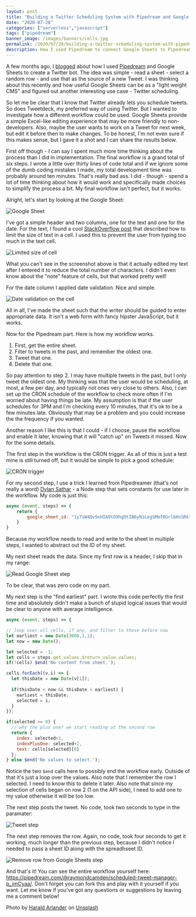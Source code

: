 ```yaml
---
layout: post
title: "Building a Twitter Scheduling System with Pipedream and Google Sheets"
date: "2020-07-28"
categories: ["serverless","javascript"]
tags: ["pipedream"]
banner_image: /images/banners/cells.jpg
permalink: /2020/07/28/building-a-twitter-scheduling-system-with-pipedream-and-google-sheets
description: How I used Pipedream to connect Google Sheets to Pipedream
---
```


A few months ago, I [blogged](https://www.raymondcamden.com/2020/04/27/building-a-google-sheets-twitter-bot-with-pipedream) about how I used [Pipedream](https://pipedream.com) and Google Sheets to create a Twitter bot. The idea was simple - read a sheet - select a random row - and use that as the source of a new Tweet. I was thinking about this recently and how useful Google Sheets can be as a "light weight CMS" and figured out another interesting use case - Twitter scheduling.

So let me be clear that I know that Twitter already lets you schedule tweets. So does Tweetdeck, my preferred way of using Twitter. But I wanted to investigate how a different workflow could be used. Google Sheets provide a simple Excel-like editing experience that may be more friendly to non-developers. Also, maybe the user wants to work on a Tweet for next week, but edit it before then to make changes. To be honest, I'm not even sure if this makes sense, but I gave it a shot and I can share the results below.

First off though - I can say I spent much more time thinking about the process than I did in implementation. The final workflow is a grand total of six steps. I wrote a little over thirty lines of code total and if we ignore some of the dumb coding mistakes I made, my total development time was probably around ten minutes. That's really bad ass. I did - though - spend a lot of time thinking about how it would work and specifically made choices to simplify the process a bit. My final workflow isn't perfect, but it works. 

Alright, let's start by looking at the Google Sheet:

<p>
<img data-src="https://static.raymondcamden.com/images/2020/07/gs1.png" alt="Google Sheet" class="lazyload imgborder imgcenter">
</p>

I've got a simple header and two columns, one for the text and one for the date. For the text, I found a cool [StackOverflow post](https://webapps.stackexchange.com/questions/76174/how-to-limit-the-length-of-data-in-a-cell-in-google-sheets) that described how to limit the size of text in a cell. I used this to prevent the user from typing too much in the text cell.

<p>
<img data-src="https://static.raymondcamden.com/images/2020/07/gs2.png" alt="Limited size of cell" class="lazyload imgborder imgcenter">
</p>

What you can't see in the screenshot above is that it actually edited my text after I entered it to reduce the total number of characters. I didn't even know about the "note" feature of cells, but that worked pretty well! 

For the date column I applied date validation. Nice and simple.

<p>
<img data-src="https://static.raymondcamden.com/images/2020/07/gs3.png" alt="Date validation on the cell" class="lazyload imgborder imgcenter">
</p>

All in all, I've made the sheet such that the writer should be guided to enter appropriate data. It isn't a web form with fancy hipster JavaScript, but it works. 

Now for the Pipedream part. Here is how my workflow works.

1) First, get the entire sheet. 
2) Filter to tweets in the past, and remember the oldest one.
3) Tweet that one.
4) Delete that one.

So pay attention to step 2. I may have multiple tweets in the past, but I only tweet the oldest one. My thinking was that the user would be scheduling, at most, a few per day, and typically not ones very close to others. Also, I can set up the CRON schedule of the workflow to check more often if I'm worried about having things be late. My assumption is that if the user schedules for 3PM and I'm checking every 10 minutes, that it's ok to be a few minutes late. Obviously that may be a problem and you could increase the the frequency if you wanted. 

Another reason I like this is that I could - if I choose, pause the workflow and enable it later, knowing that it will "catch up" on Tweets it missed. Now for the some details.

The first step in the workflow is the CRON trigger. As all of this is just a test mine is still turned off, but it would be simple to pick a good schedule:

<p>
<img data-src="https://static.raymondcamden.com/images/2020/07/gs4.png" alt="CRON trigger" class="lazyload imgborder imgcenter">
</p>

For my second step, I use a trick I learned from Pipedreamer (that's not really a word) [Dylan Sathar](https://twitter.com/DylanSather) - a Node step that sets constants for use later in the workflow. My code is just this:

```js
async (event, steps) => {
	return {
  		google_sheet_id: "1y7sW4Qv9xHIA9tOXhgOtIB6yN1LegSMmf0GrlbHsSRk"
	}
}
```

Because my workflow needs to read and write to the sheet in multiple steps, I wanted to abstract out the ID of my sheet. 

My next sheet reads the data. Since my first row is a header, I skip that in my range:

<p>
<img data-src="https://static.raymondcamden.com/images/2020/07/gs5.png" alt="Read Google Sheet step" class="lazyload imgborder imgcenter">
</p>

To be clear, that was zero code on my part. 

My next step is the "find earliest" part. I wrote this code perfectly the first time and absolutely didn't make a bunch of stupid logical issues that would be clear to anyone with average intelligence.

```js
async (event, steps) => {

// loop over all cells, if any, and filter to those before now
let earliest = new Date(3000,1,1);
let now = new Date();

let selected = -1;
let cells = steps.get_values.$return_value.values;
if(!cells) $end('No content from sheet.');

cells.forEach((v,i) => {
  let thisDate = new Date(v[1]);
  
  if(thisDate < now && thisDate < earliest) {
    earliest = thisDate;
    selected = i;
  }
});

if(selected >= 0) {
  // why the plus one? we start reading at the second row
  return {
    index: selected+1, 
    indexPlusOne: selected+2,
    text: cells[selected][0]
  };
} else $end('No values to select.');

```

Notice the two `$end` calls here to possibly end the workflow early. Outside of that it's just a loop over the values. Also note that I remember the row I selected. I need to know this to delete it later. Also note that since my selection of cells began on row 2 (1 on the API side), I need to add one to my value otherwise it will be too low. 

The next step posts the tweet. No code, took two seconds to type in the paramater:

<p>
<img data-src="https://static.raymondcamden.com/images/2020/07/gs6.png" alt="Tweet step" class="lazyload imgborder imgcenter">
</p>

The next step removes the row. Again, no code, took four seconds to get it working, much longer than the previous step, because I didn't notice I needed to pass a sheet ID along with the spreadhseet ID.

<p>
<img data-src="https://static.raymondcamden.com/images/2020/07/gs7.png" alt="Remove row from Google Sheets step" class="lazyload imgborder imgcenter">
</p>

And that's it! You can see the entire workflow yourself here: <https://pipedream.com/@raymondcamden/scheduled-tweet-manager-p_jmCyaa/>. Don't forget you can fork this and play with it yourself if you want. Let me know if you've got any questions or suggestions by leaving me a comment below!

<span>Photo by <a href="https://unsplash.com/@arlandscape?utm_source=unsplash&amp;utm_medium=referral&amp;utm_content=creditCopyText">Harald Arlander</a> on <a href="https://unsplash.com/s/photos/cells?utm_source=unsplash&amp;utm_medium=referral&amp;utm_content=creditCopyText">Unsplash</a></span>